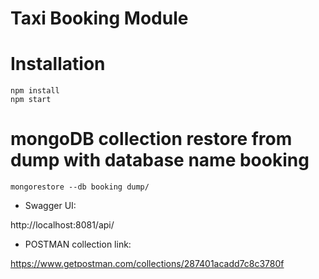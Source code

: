 # Taxi Booking Module


Installation
============

    npm install
    npm start


mongoDB collection restore from dump with database name booking
============
    
    mongorestore --db booking dump/


* Swagger UI:

http://localhost:8081/api/


* POSTMAN collection link:

 https://www.getpostman.com/collections/287401acadd7c8c3780f
